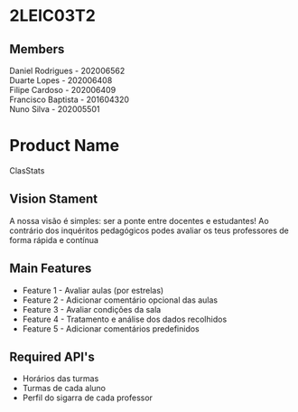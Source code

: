 # 2LEIC03T2

## Members

Daniel Rodrigues - 202006562 <br>
Duarte Lopes - 202006408 <br>
Filipe Cardoso - 202006409 <br>
Francisco Baptista - 201604320 <br>
Nuno Silva - 202005501 <br>

# Product Name
ClasStats

## Vision Stament
A nossa visão é simples: ser a ponte entre docentes e estudantes! 
Ao contrário dos inquéritos pedagógicos podes avaliar os teus professores de forma rápida e contínua

## Main Features
 - Feature 1 - Avaliar aulas (por estrelas)
 - Feature 2 - Adicionar comentário opcional das aulas
 - Feature 3 - Avaliar condições da sala
 - Feature 4 - Tratamento e análise dos dados recolhidos
 - Feature 5 - Adicionar comentários predefinidos

## Required API's
- Horários das turmas
- Turmas de cada aluno
- Perfil do sigarra de cada professor
